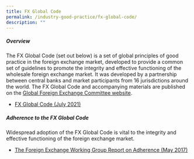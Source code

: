 ```yaml
---
title: FX Global Code
permalink: /industry-good-practice/fx-global-code/
description: ""
---
```

##### Overview

The FX Global Code (set out below) is a set of global principles of good practice in the foreign exchange market, developed to provide a common set of guidelines to promote the integrity and effective functioning of the wholesale foreign exchange market. It was developed by a partnership between central banks and market participants from 16 jurisdictions around the world. The FX Global Code and accompanying materials are published on the [Global Foreign Exchange Committee website](http://www.globalfxc.org/).
*   [FX Global Code (July 2021)](/files/fx_global.pdf)

##### Adherence to the FX Global Code

Widespread adoption of the FX Global Code is vital to the integrity and effective functioning of the foreign exchange market.
*   [The Foreign Exchange Working Group Report on Adherence (May 2017)](/files/fx_adherence.pdf)
